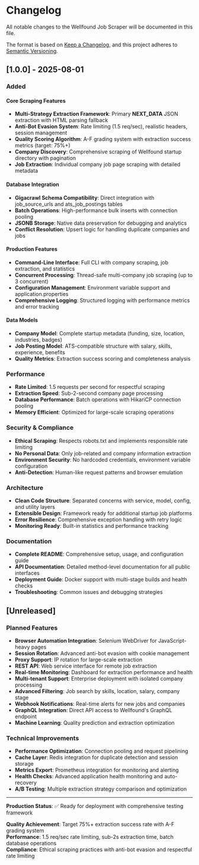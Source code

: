 # Changelog

All notable changes to the Wellfound Job Scraper will be documented in this file.

The format is based on [Keep a Changelog](https://keepachangelog.com/en/1.0.0/),
and this project adheres to [Semantic Versioning](https://semver.org/spec/v2.0.0.html).

## [1.0.0] - 2025-08-01

### Added

#### Core Scraping Features
- **Multi-Strategy Extraction Framework**: Primary __NEXT_DATA__ JSON extraction with HTML parsing fallback
- **Anti-Bot Evasion System**: Rate limiting (1.5 req/sec), realistic headers, session management
- **Quality Scoring Algorithm**: A-F grading system with extraction success metrics (target: 75%+)
- **Company Discovery**: Comprehensive scraping of Wellfound startup directory with pagination
- **Job Extraction**: Individual company job page scraping with detailed metadata

#### Database Integration
- **Gigacrawl Schema Compatibility**: Direct integration with job_source_urls and ats_job_postings tables
- **Batch Operations**: High-performance bulk inserts with connection pooling
- **JSONB Storage**: Native data preservation for debugging and analytics
- **Conflict Resolution**: Upsert logic for handling duplicate companies and jobs

#### Production Features
- **Command-Line Interface**: Full CLI with company scraping, job extraction, and statistics
- **Concurrent Processing**: Thread-safe multi-company job scraping (up to 3 concurrent)
- **Configuration Management**: Environment variable support and application.properties
- **Comprehensive Logging**: Structured logging with performance metrics and error tracking

#### Data Models
- **Company Model**: Complete startup metadata (funding, size, location, industries, badges)
- **Job Posting Model**: ATS-compatible structure with salary, skills, experience, benefits
- **Quality Metrics**: Extraction success scoring and completeness analysis

### Performance
- **Rate Limited**: 1.5 requests per second for respectful scraping
- **Extraction Speed**: Sub-2-second company page processing
- **Database Performance**: Batch operations with HikariCP connection pooling
- **Memory Efficient**: Optimized for large-scale scraping operations

### Security & Compliance
- **Ethical Scraping**: Respects robots.txt and implements responsible rate limiting
- **No Personal Data**: Only job-related and company information extraction
- **Environment Security**: No hardcoded credentials, environment variable configuration
- **Anti-Detection**: Human-like request patterns and browser emulation

### Architecture
- **Clean Code Structure**: Separated concerns with service, model, config, and utility layers
- **Extensible Design**: Framework ready for additional startup job platforms
- **Error Resilience**: Comprehensive exception handling with retry logic
- **Monitoring Ready**: Built-in statistics and performance tracking

### Documentation
- **Complete README**: Comprehensive setup, usage, and configuration guide
- **API Documentation**: Detailed method-level documentation for all public interfaces
- **Deployment Guide**: Docker support with multi-stage builds and health checks
- **Troubleshooting**: Common issues and debugging strategies

## [Unreleased]

### Planned Features
- **Browser Automation Integration**: Selenium WebDriver for JavaScript-heavy pages
- **Session Rotation**: Advanced anti-bot evasion with cookie management
- **Proxy Support**: IP rotation for large-scale extraction
- **REST API**: Web service interface for remote job extraction
- **Real-time Monitoring**: Dashboard for extraction performance and health
- **Multi-tenant Support**: Enterprise deployment with isolated company processing
- **Advanced Filtering**: Job search by skills, location, salary, company stage
- **Webhook Notifications**: Real-time alerts for new jobs and companies
- **GraphQL Integration**: Direct API access to Wellfound's GraphQL endpoint
- **Machine Learning**: Quality prediction and extraction optimization

### Technical Improvements
- **Performance Optimization**: Connection pooling and request pipelining
- **Cache Layer**: Redis integration for duplicate detection and session storage
- **Metrics Export**: Prometheus integration for monitoring and alerting
- **Health Checks**: Advanced application health monitoring and auto-recovery
- **A/B Testing**: Multiple extraction strategy comparison and optimization

---

**Production Status**: ✅ Ready for deployment with comprehensive testing framework

**Quality Achievement**: Target 75%+ extraction success rate with A-F grading system  
**Performance**: 1.5 req/sec rate limiting, sub-2s extraction time, batch database operations  
**Compliance**: Ethical scraping practices with anti-bot evasion and respectful rate limiting